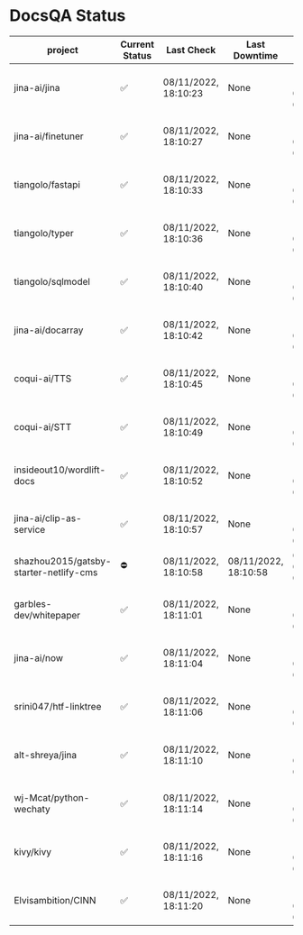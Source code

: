 # DocsQA Status

|               project                |Current Status|     Last Check     |   Last Downtime    |              % Uptime              |
|--------------------------------------|--------------|--------------------|--------------------|------------------------------------|
|jina-ai/jina                          |✅            |08/11/2022, 18:10:23|None                |100.000 (since 08/11/2022, 05:10:08)|
|jina-ai/finetuner                     |✅            |08/11/2022, 18:10:27|None                |100.000 (since 08/11/2022, 05:10:08)|
|tiangolo/fastapi                      |✅            |08/11/2022, 18:10:33|None                |100.000 (since 08/11/2022, 05:10:08)|
|tiangolo/typer                        |✅            |08/11/2022, 18:10:36|None                |100.000 (since 08/11/2022, 05:10:08)|
|tiangolo/sqlmodel                     |✅            |08/11/2022, 18:10:40|None                |100.000 (since 08/11/2022, 05:10:08)|
|jina-ai/docarray                      |✅            |08/11/2022, 18:10:42|None                |100.000 (since 08/11/2022, 05:10:08)|
|coqui-ai/TTS                          |✅            |08/11/2022, 18:10:45|None                |100.000 (since 08/11/2022, 05:10:08)|
|coqui-ai/STT                          |✅            |08/11/2022, 18:10:49|None                |100.000 (since 08/11/2022, 05:10:08)|
|insideout10/wordlift-docs             |✅            |08/11/2022, 18:10:52|None                |100.000 (since 08/11/2022, 05:10:08)|
|jina-ai/clip-as-service               |✅            |08/11/2022, 18:10:57|None                |100.000 (since 08/11/2022, 05:10:08)|
|shazhou2015/gatsby-starter-netlify-cms|⛔️           |08/11/2022, 18:10:58|08/11/2022, 18:10:58|0.000 (since 08/11/2022, 05:10:08)  |
|garbles-dev/whitepaper                |✅            |08/11/2022, 18:11:01|None                |100.000 (since 08/11/2022, 05:10:08)|
|jina-ai/now                           |✅            |08/11/2022, 18:11:04|None                |100.000 (since 08/11/2022, 05:10:08)|
|srini047/htf-linktree                 |✅            |08/11/2022, 18:11:06|None                |100.000 (since 08/11/2022, 05:10:08)|
|alt-shreya/jina                       |✅            |08/11/2022, 18:11:10|None                |100.000 (since 08/11/2022, 05:10:08)|
|wj-Mcat/python-wechaty                |✅            |08/11/2022, 18:11:14|None                |100.000 (since 08/11/2022, 05:10:08)|
|kivy/kivy                             |✅            |08/11/2022, 18:11:16|None                |100.000 (since 08/11/2022, 05:10:08)|
|Elvisambition/CINN                    |✅            |08/11/2022, 18:11:20|None                |100.000 (since 08/11/2022, 05:10:08)|
